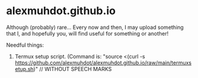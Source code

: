 # alexmuhdot.github.io

Although (probably) rare... Every now and then, I may upload something that I, and hopefully you, will find useful for something or another!

Needful things:

1) Termux setup script. (Command is: "source <(curl -s https://github.com/alexmuhdot/alexmuhdot.github.io/raw/main/termuxsetup.sh)" // WITHOUT SPEECH MARKS
